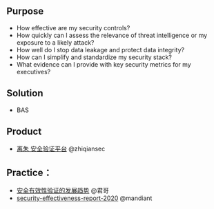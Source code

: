 ## Purpose
- How effective are my security controls?
- How quickly can I assess the relevance of threat intelligence or my exposure to a likely attack?
- How well do I stop data leakage and protect data integrity?
- How can I simplify and standardize my security stack?
- What evidence can I provide with key security metrics for my executives?



## Solution
- BAS

## Product
- [离朱 安全验证平台](https://www.zhiqiansec.com/products.html)  @zhiqiansec


## Practice：
- [安全有效性验证的发展趋势](https://www.freebuf.com/column/240559.html) @君哥 
- [security-effectiveness-report-2020](https://mandiant.widen.net/s/gsvtgb5hdj/security-effectiveness-report-2020)  @mandiant
